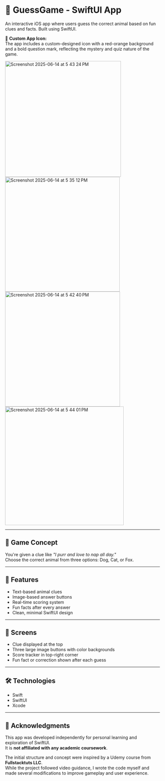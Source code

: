 # 🐾 GuessGame - SwiftUI App

An interactive iOS app where users guess the correct animal based on fun clues and facts. Built using SwiftUI.

🧩 **Custom App Icon:**  
The app includes a custom-designed icon with a red-orange background and a bold question mark, reflecting the mystery and quiz nature of the game.



<img width="377" alt="Screenshot 2025-06-14 at 5 43 24 PM" src="https://github.com/user-attachments/assets/2cc11372-7469-4127-8683-bcd5a71864c9" />



<img width="373" alt="Screenshot 2025-06-14 at 5 35 12 PM" src="https://github.com/user-attachments/assets/3d6e0db6-b733-4c66-b27f-ff0dac30ac0c" />


<img width="374" alt="Screenshot 2025-06-14 at 5 42 40 PM" src="https://github.com/user-attachments/assets/ce8ecb26-42ce-4371-87cd-3767a3bf088f" />


<img width="386" alt="Screenshot 2025-06-14 at 5 44 01 PM" src="https://github.com/user-attachments/assets/a4dd0b54-4571-4a35-b046-c0b3aab661f3" />



---

## 🎯 Game Concept

You're given a clue like _"I purr and love to nap all day."_  
Choose the correct animal from three options: Dog, Cat, or Fox.

---

## 🚀 Features

- Text-based animal clues
- Image-based answer buttons
- Real-time scoring system
- Fun facts after every answer
- Clean, minimal SwiftUI design

---

## 📱 Screens

- Clue displayed at the top
- Three large image buttons with color backgrounds
- Score tracker in top-right corner
- Fun fact or correction shown after each guess

---

## 🛠 Technologies

- Swift
- SwiftUI
- Xcode

---

## 🙌 Acknowledgments

This app was developed independently for personal learning and exploration of SwiftUI.  
It is **not affiliated with any academic coursework**.

The initial structure and concept were inspired by a Udemy course from **Fullstacktuts LLC**.  
While the project followed video guidance, I wrote the code myself and made several modifications to improve gameplay and user experience.



